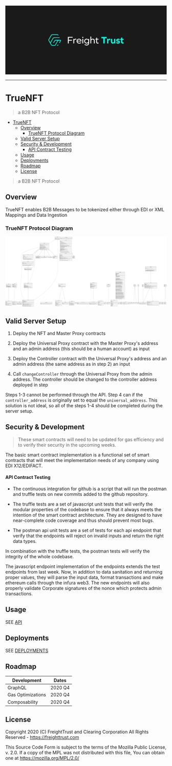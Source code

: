 <p center>
<img src="https://raw.githubusercontent.com/freight-trust/branding/master/ft-github_repo_card.png" width="900">
</p>

---

# TrueNFT

> a B2B NFT Protocol

- [TrueNFT](#truenft)
  - [Overview](#overview)
    - [TrueNFT Protocol Diagram](#truenft-protocol-diagram)
  - [Valid Server Setup](#valid-server-setup)
  - [Security & Development](#security---development)
    - [API Contract Testing](#api-contract-testing)
  - [Usage](#usage)
  - [Deployments](#deployments)
  - [Roadmap](#roadmap)
  - [License](#license)

> a B2B NFT Protocol



## Overview

TrueNFT enables B2B Messages to be tokenized either through EDI or XML Mappings and Data Ingestion


### TrueNFT Protocol Diagram

<p><img src="truenft-diagram.svg" alt="Solidity Contract Diagram" title="TrueNFT Diagram" width=900 /></p>

## Valid Server Setup

1. Deploy the NFT and Master Proxy contracts

2. Deploy the Universal Proxy contract with the Master Proxy's address and an
   admin address (this should be a human account) as input

3. Deploy the Controller contract with the Universal Proxy's address and an admin
   address (the same address as in step 2) an input

4. Call `changeController` through the Universal Proxy from the admin address.
   The controller should be changed to the controller address deployed in step

Steps 1-3 cannot be performed through the API. Step 4 can if the `controller_address`
is originally set to equal the `universal_address`. This solution is not ideal,
so all of the steps 1-4 should be completed during the server setup.

## Security & Development

> These smart contracts will need to be updated for gas efficiency and to verify their security in the upcoming weeks.

The basic smart contract implementation is a functional set of smart contracts that will meet the implementation needs of any company using EDI X12/EDIFACT.

#### API Contract Testing

- The continuous integration for github is a script that will run the postman and truffle tests on new commits added to the github repository.

- The truffle tests are a set of javascript unit tests that will verify the modular properties of the codebase to ensure that it always meets the intention of the smart contract architecture. They are designed to have near-complete code coverage and thus should prevent most bugs.

- The postman api unit tests are a set of tests for each api endpoint that verify that the endpoints will reject on invalid inputs and return the right data types.

In combination with the truffle tests, the postman tests will verify the integrity of the whole codebase.

The javascript endpoint implementation of the endpoints extends the test endpoints from last week. Now, in addition to data sanitation and returning proper values, they will parse the input data, format transactions and make ethereum calls through the infura web3. The new endpoints will also properly validate Corporate signatures of the nonce which protects admin transactions.

## Usage

SEE [API](/postman)

## Deployments

SEE [DEPLOYMENTS](/deployments)

## Roadmap



| Development | Dates | 
| -------- | -------- |
| GraphQL     | 2020 Q4     |
| Gas Optimizations     | 2020 Q4     |
| Composability     | 2020 Q4     |

## License

Copyright 2020 (C) FreightTrust and Clearing Corporation All Rights Reserved - https://freighttrust.com

This Source Code Form is subject to the terms of the Mozilla Public License, v. 2.0. If a copy of the MPL was not distributed with this file, You can obtain one at https://mozilla.org/MPL/2.0/
